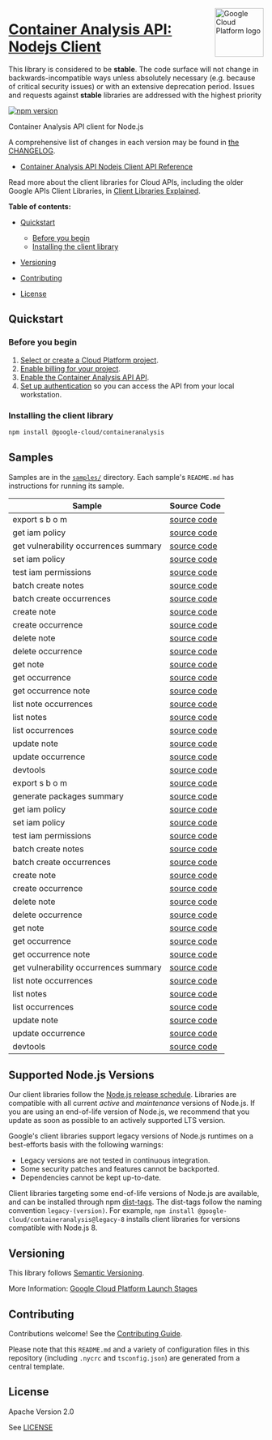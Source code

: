 [//]: # "This README.md file is auto-generated, all changes to this file will be lost."
[//]: # "The comments you see below are used to generate those parts of the template in later states."
<img src="https://avatars2.githubusercontent.com/u/2810941?v=3&s=96" alt="Google Cloud Platform logo" title="Google Cloud Platform" align="right" height="96" width="96"/>

# [Container Analysis API: Nodejs Client][homepage]

This library is considered to be **stable**. The code surface will not change in backwards-incompatible ways
unless absolutely necessary (e.g. because of critical security issues) or with
an extensive deprecation period. Issues and requests against **stable** libraries
are addressed with the highest priority

[![npm version](https://img.shields.io/npm/v/@google-cloud/containeranalysis.svg)](https://www.npmjs.org/package/@google-cloud/containeranalysis)

Container Analysis API client for Node.js

[//]: # "partials.introduction"

A comprehensive list of changes in each version may be found in
[the CHANGELOG][homepage_changelog].

* [Container Analysis API Nodejs Client API Reference](https://cloud.google.com/nodejs/docs/reference/containeranalysis/latest)


Read more about the client libraries for Cloud APIs, including the older
Google APIs Client Libraries, in [Client Libraries Explained][explained].

[explained]: https://cloud.google.com/apis/docs/client-libraries-explained

**Table of contents:**

* [Quickstart](#quickstart)
  * [Before you begin](#before-you-begin)
  * [Installing the client library](#installing-the-client-library)

* [Versioning](#versioning)
* [Contributing](#contributing)
* [License](#license)

## Quickstart
### Before you begin

1.  [Select or create a Cloud Platform project][projects].
1.  [Enable billing for your project][billing].
1.  [Enable the Container Analysis API API][enable_api].
1.  [Set up authentication][auth] so you can access the
    API from your local workstation.
### Installing the client library

```bash
npm install @google-cloud/containeranalysis
```

[//]: # "partials.body"

## Samples

Samples are in the [`samples/`][homepage_samples] directory. Each sample's `README.md` has instructions for running its sample.

| Sample                      | Source Code                       |
| --------------------------- | --------------------------------- |
| export s b o m | [source code](https://github.com/googleapis/google-cloud-node/blob/main/packages/google-devtools-containeranalysis/samples/generated/v1/container_analysis.export_s_b_o_m.js) |
| get iam policy | [source code](https://github.com/googleapis/google-cloud-node/blob/main/packages/google-devtools-containeranalysis/samples/generated/v1/container_analysis.get_iam_policy.js) |
| get vulnerability occurrences summary | [source code](https://github.com/googleapis/google-cloud-node/blob/main/packages/google-devtools-containeranalysis/samples/generated/v1/container_analysis.get_vulnerability_occurrences_summary.js) |
| set iam policy | [source code](https://github.com/googleapis/google-cloud-node/blob/main/packages/google-devtools-containeranalysis/samples/generated/v1/container_analysis.set_iam_policy.js) |
| test iam permissions | [source code](https://github.com/googleapis/google-cloud-node/blob/main/packages/google-devtools-containeranalysis/samples/generated/v1/container_analysis.test_iam_permissions.js) |
| batch create notes | [source code](https://github.com/googleapis/google-cloud-node/blob/main/packages/google-devtools-containeranalysis/samples/generated/v1/grafeas.batch_create_notes.js) |
| batch create occurrences | [source code](https://github.com/googleapis/google-cloud-node/blob/main/packages/google-devtools-containeranalysis/samples/generated/v1/grafeas.batch_create_occurrences.js) |
| create note | [source code](https://github.com/googleapis/google-cloud-node/blob/main/packages/google-devtools-containeranalysis/samples/generated/v1/grafeas.create_note.js) |
| create occurrence | [source code](https://github.com/googleapis/google-cloud-node/blob/main/packages/google-devtools-containeranalysis/samples/generated/v1/grafeas.create_occurrence.js) |
| delete note | [source code](https://github.com/googleapis/google-cloud-node/blob/main/packages/google-devtools-containeranalysis/samples/generated/v1/grafeas.delete_note.js) |
| delete occurrence | [source code](https://github.com/googleapis/google-cloud-node/blob/main/packages/google-devtools-containeranalysis/samples/generated/v1/grafeas.delete_occurrence.js) |
| get note | [source code](https://github.com/googleapis/google-cloud-node/blob/main/packages/google-devtools-containeranalysis/samples/generated/v1/grafeas.get_note.js) |
| get occurrence | [source code](https://github.com/googleapis/google-cloud-node/blob/main/packages/google-devtools-containeranalysis/samples/generated/v1/grafeas.get_occurrence.js) |
| get occurrence note | [source code](https://github.com/googleapis/google-cloud-node/blob/main/packages/google-devtools-containeranalysis/samples/generated/v1/grafeas.get_occurrence_note.js) |
| list note occurrences | [source code](https://github.com/googleapis/google-cloud-node/blob/main/packages/google-devtools-containeranalysis/samples/generated/v1/grafeas.list_note_occurrences.js) |
| list notes | [source code](https://github.com/googleapis/google-cloud-node/blob/main/packages/google-devtools-containeranalysis/samples/generated/v1/grafeas.list_notes.js) |
| list occurrences | [source code](https://github.com/googleapis/google-cloud-node/blob/main/packages/google-devtools-containeranalysis/samples/generated/v1/grafeas.list_occurrences.js) |
| update note | [source code](https://github.com/googleapis/google-cloud-node/blob/main/packages/google-devtools-containeranalysis/samples/generated/v1/grafeas.update_note.js) |
| update occurrence | [source code](https://github.com/googleapis/google-cloud-node/blob/main/packages/google-devtools-containeranalysis/samples/generated/v1/grafeas.update_occurrence.js) |
| devtools | [source code](https://github.com/googleapis/google-cloud-node/blob/main/packages/google-devtools-containeranalysis/samples/generated/v1/snippet_metadata_google.devtools.containeranalysis.v1.json) |
| export s b o m | [source code](https://github.com/googleapis/google-cloud-node/blob/main/packages/google-devtools-containeranalysis/samples/generated/v1beta1/container_analysis_v1_beta1.export_s_b_o_m.js) |
| generate packages summary | [source code](https://github.com/googleapis/google-cloud-node/blob/main/packages/google-devtools-containeranalysis/samples/generated/v1beta1/container_analysis_v1_beta1.generate_packages_summary.js) |
| get iam policy | [source code](https://github.com/googleapis/google-cloud-node/blob/main/packages/google-devtools-containeranalysis/samples/generated/v1beta1/container_analysis_v1_beta1.get_iam_policy.js) |
| set iam policy | [source code](https://github.com/googleapis/google-cloud-node/blob/main/packages/google-devtools-containeranalysis/samples/generated/v1beta1/container_analysis_v1_beta1.set_iam_policy.js) |
| test iam permissions | [source code](https://github.com/googleapis/google-cloud-node/blob/main/packages/google-devtools-containeranalysis/samples/generated/v1beta1/container_analysis_v1_beta1.test_iam_permissions.js) |
| batch create notes | [source code](https://github.com/googleapis/google-cloud-node/blob/main/packages/google-devtools-containeranalysis/samples/generated/v1beta1/grafeas_v1_beta1.batch_create_notes.js) |
| batch create occurrences | [source code](https://github.com/googleapis/google-cloud-node/blob/main/packages/google-devtools-containeranalysis/samples/generated/v1beta1/grafeas_v1_beta1.batch_create_occurrences.js) |
| create note | [source code](https://github.com/googleapis/google-cloud-node/blob/main/packages/google-devtools-containeranalysis/samples/generated/v1beta1/grafeas_v1_beta1.create_note.js) |
| create occurrence | [source code](https://github.com/googleapis/google-cloud-node/blob/main/packages/google-devtools-containeranalysis/samples/generated/v1beta1/grafeas_v1_beta1.create_occurrence.js) |
| delete note | [source code](https://github.com/googleapis/google-cloud-node/blob/main/packages/google-devtools-containeranalysis/samples/generated/v1beta1/grafeas_v1_beta1.delete_note.js) |
| delete occurrence | [source code](https://github.com/googleapis/google-cloud-node/blob/main/packages/google-devtools-containeranalysis/samples/generated/v1beta1/grafeas_v1_beta1.delete_occurrence.js) |
| get note | [source code](https://github.com/googleapis/google-cloud-node/blob/main/packages/google-devtools-containeranalysis/samples/generated/v1beta1/grafeas_v1_beta1.get_note.js) |
| get occurrence | [source code](https://github.com/googleapis/google-cloud-node/blob/main/packages/google-devtools-containeranalysis/samples/generated/v1beta1/grafeas_v1_beta1.get_occurrence.js) |
| get occurrence note | [source code](https://github.com/googleapis/google-cloud-node/blob/main/packages/google-devtools-containeranalysis/samples/generated/v1beta1/grafeas_v1_beta1.get_occurrence_note.js) |
| get vulnerability occurrences summary | [source code](https://github.com/googleapis/google-cloud-node/blob/main/packages/google-devtools-containeranalysis/samples/generated/v1beta1/grafeas_v1_beta1.get_vulnerability_occurrences_summary.js) |
| list note occurrences | [source code](https://github.com/googleapis/google-cloud-node/blob/main/packages/google-devtools-containeranalysis/samples/generated/v1beta1/grafeas_v1_beta1.list_note_occurrences.js) |
| list notes | [source code](https://github.com/googleapis/google-cloud-node/blob/main/packages/google-devtools-containeranalysis/samples/generated/v1beta1/grafeas_v1_beta1.list_notes.js) |
| list occurrences | [source code](https://github.com/googleapis/google-cloud-node/blob/main/packages/google-devtools-containeranalysis/samples/generated/v1beta1/grafeas_v1_beta1.list_occurrences.js) |
| update note | [source code](https://github.com/googleapis/google-cloud-node/blob/main/packages/google-devtools-containeranalysis/samples/generated/v1beta1/grafeas_v1_beta1.update_note.js) |
| update occurrence | [source code](https://github.com/googleapis/google-cloud-node/blob/main/packages/google-devtools-containeranalysis/samples/generated/v1beta1/grafeas_v1_beta1.update_occurrence.js) |
| devtools | [source code](https://github.com/googleapis/google-cloud-node/blob/main/packages/google-devtools-containeranalysis/samples/generated/v1beta1/snippet_metadata_google.devtools.containeranalysis.v1beta1.json) |


## Supported Node.js Versions

Our client libraries follow the [Node.js release schedule](https://github.com/nodejs/release#release-schedule).
Libraries are compatible with all current _active_ and _maintenance_ versions of
Node.js.
If you are using an end-of-life version of Node.js, we recommend that you update
as soon as possible to an actively supported LTS version.

Google's client libraries support legacy versions of Node.js runtimes on a
best-efforts basis with the following warnings:

* Legacy versions are not tested in continuous integration.
* Some security patches and features cannot be backported.
* Dependencies cannot be kept up-to-date.

Client libraries targeting some end-of-life versions of Node.js are available, and
can be installed through npm [dist-tags](https://docs.npmjs.com/cli/dist-tag).
The dist-tags follow the naming convention `legacy-(version)`.
For example, `npm install @google-cloud/containeranalysis@legacy-8` installs client libraries
for versions compatible with Node.js 8.

## Versioning

This library follows [Semantic Versioning](http://semver.org/).

More Information: [Google Cloud Platform Launch Stages][launch_stages]

[launch_stages]: https://cloud.google.com/terms/launch-stages

## Contributing

Contributions welcome! See the [Contributing Guide](https://github.com/googleapis/google-cloud-node/blob/main/packages/google-devtools-containeranalysis/CONTRIBUTING.md).

Please note that this `README.md`
and a variety of configuration files in this repository (including `.nycrc` and `tsconfig.json`)
are generated from a central template.

## License

Apache Version 2.0

See [LICENSE](https://github.com/googleapis/google-cloud-node/blob/main/packages/google-devtools-containeranalysis/LICENSE)

[shell_img]: https://gstatic.com/cloudssh/images/open-btn.png
[projects]: https://console.cloud.google.com/project
[billing]: https://support.google.com/cloud/answer/6293499#enable-billing
[enable_api]: https://console.cloud.google.com/flows/enableapi?apiid=containeranalysis.googleapis.com
[auth]: https://cloud.google.com/docs/authentication/external/set-up-adc-local
[homepage_samples]: https://github.com/googleapis/google-cloud-node/blob/main/packages/google-devtools-containeranalysis/samples
[homepage_changelog]: https://github.com/googleapis/google-cloud-node/blob/main/packages/google-devtools-containeranalysis/CHANGELOG.md
[homepage]: https://github.com/googleapis/google-cloud-node/blob/main/packages/google-devtools-containeranalysis
